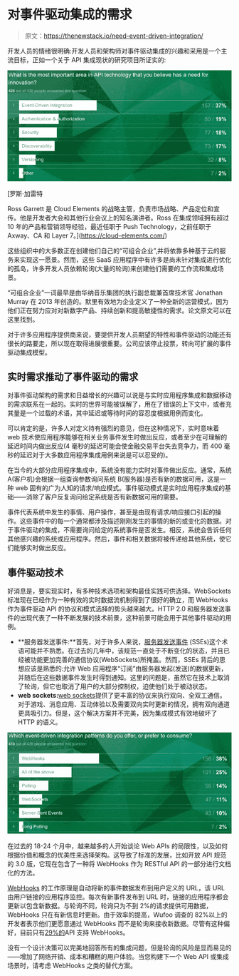 # 对事件驱动集成的需求

> 原文：<https://thenewstack.io/need-event-driven-integration/>

开发人员的情绪很明确:开发人员和架构师对事件驱动集成的兴趣和采用是一个主流目标，正如一个关于 API 集成现状的研究项目所证实的:

![](img/b2bef24c8a2ebf0d3a568bcf6416f0c9.png)

 [罗斯·加雷特

Ross Garrett 是 Cloud Elements 的战略主管，负责市场战略、产品定位和宣传。他是开发者大会和其他行业会议上的知名演讲者。Ross 在集成领域拥有超过 10 年的产品和营销领导经验，最近任职于 Push Technology，之前任职于 Axway、CA 和 Layer 7。](https://cloud-elements.com/) 

这些组织中的大多数正在创建他们自己的“可组合企业”,并将依靠多种基于云的服务来实现这一愿景。然而，这些 SaaS 应用程序中有许多是尚未针对集成进行优化的孤岛，许多开发人员依赖轮询(大量的轮询)来创建他们需要的工作流和集成场景。

“可组合企业”一词最早是由华纳音乐集团的执行副总裁兼首席技术官 Jonathan Murray 在 2013 年创造的。默里有效地为企业定义了一种全新的运营模式，因为他们正在努力应对对新数字产品、持续创新和提高敏捷性的需求。论文原文可以在这里找到。

对于许多应用程序提供商来说，要提供开发人员期望的特性和事件驱动的功能还有很长的路要走，所以现在取得进展很重要。公司应该停止投票，转向可扩展的事件驱动集成模型。

## 实时需求推动了事件驱动的需求

对事件驱动架构的需求和日益增长的兴趣可以说是与实时应用程序集成和数据移动的需求联系在一起的。实时的世界可能被误解了，用在了错误的上下文中，或者充其量是一个过载的术语，其中延迟或等待时间的容忍度根据用例而变化。

可以肯定的是，许多人对定义持有强烈的意见，但在这种情况下，实时意味着 web 技术使应用程序能够在相关业务事件发生时做出反应，或者至少在可理解的延迟时间内做出反应(4 毫秒的延迟可能会使金融交易平台失去竞争力，而 400 毫秒的延迟对于大多数应用程序集成用例来说是可以忍受的)。

在当今的大部分应用程序集成中，系统没有能力实时对事件做出反应。通常，系统 A(客户机)会根据一组查询参数询问系统 B(服务器)是否有新的数据可用，这是一种 web 固有的广为人知的请求/响应模式。事件驱动模式是实时应用程序集成的基础——消除了客户反复询问给定系统是否有新数据可用的需要。

事件代表系统中发生的事情、用户操作，甚至是由现有请求/响应接口引起的操作。这些事件中的每一个通常都涉及描述刚刚发生的事情的新的或变化的数据。对于事件驱动的集成，不需要询问给定的系统事件是否发生。相反，系统会告诉任何其他感兴趣的系统或应用程序。然后，事件和相关数据将被传递给其他系统，使它们能够实时做出反应。

## 事件驱动技术

好消息是，要实现实时，有多种技术选项和架构最佳实践可供选择。WebSockets 标准现在已经作为一种有效的实时数据流机制得到了很好的确立，而 WebHooks 作为事件驱动 API 的协议和模式选择的势头越来越大。HTTP 2.0 和服务器发送事件的出现代表了一种不断发展的技术前景，这种前景可能会用于其他事件驱动的用例。

*   **服务器发送事件:**首先，对于许多人来说，[服务器发送事件](https://html.spec.whatwg.org/multipage/comms.html#server-sent-events) (SSEs)这个术语可能并不熟悉。在过去的几年中，该规范一直处于不断变化的状态，并且已经被功能更加完善的通信协议(WebSockets)所掩盖。然而，SSEs 背后的思想应该是熟悉的:允许 Web 应用程序“订阅”由服务器发起(发送)的数据更新，并随后在这些数据事件发生时得到通知。这里的问题是，虽然它在技术上取消了轮询，但它也取消了用户的大部分控制权，迫使他们处于被动状态。
*   **web sockets:**[web sockets](https://developer.mozilla.org/en-US/docs/Web/API/WebSockets_API)提供了更丰富的协议来执行双向、全双工通信。对于游戏、消息应用、互动体验以及需要双向实时更新的情况，拥有双向通道更具吸引力。但是，这个解决方案并不完美，因为集成模式有效地破坏了 HTTP 的语义。

![](img/69a97cdfbd2487737ff7b7c53189e7f8.png)

在过去的 18-24 个月中，越来越多的人开始谈论 Web APIs 的局限性，以及如何根据价值和概念的优美性来选择架构。这导致了标准的发展，比如开放 API 规范的 3.0 版，它现在包含了一种将 WebHooks 作为 RESTful API 的一部分进行文档化的方法。

[WebHooks](https://webhooks.pbworks.com/w/page/13385124/FrontPage) 的工作原理是自动将新的事件数据发布到用户定义的 URL，该 URL 由用户链接的应用程序监控。每次有新事件发布到 URL 时，链接的应用程序都会更新以包含新数据。与轮询不同，轮询只为不到 2%的请求提供可用数据，WebHooks 只在有新信息时更新。由于效率的提高，Wufoo 调查的 82%以上的开发者表示他们更愿意通过 WebHooks 而不是轮询来接收新数据。尽管有这种偏好，目前只有[29%的](https://resources.cloud-elements.com/the-api-economy/the-state-of-api-integration-2017)API 支持 WebHooks。

没有一个设计决策可以完美地回答所有的集成问题，但是轮询的风险是显而易见的——增加了网络开销、成本和糟糕的用户体验。当您构建下一个 Web API 或集成场景时，请考虑 WebHooks 之类的替代方案。

<svg xmlns:xlink="http://www.w3.org/1999/xlink" viewBox="0 0 68 31" version="1.1"><title>Group</title> <desc>Created with Sketch.</desc></svg>
